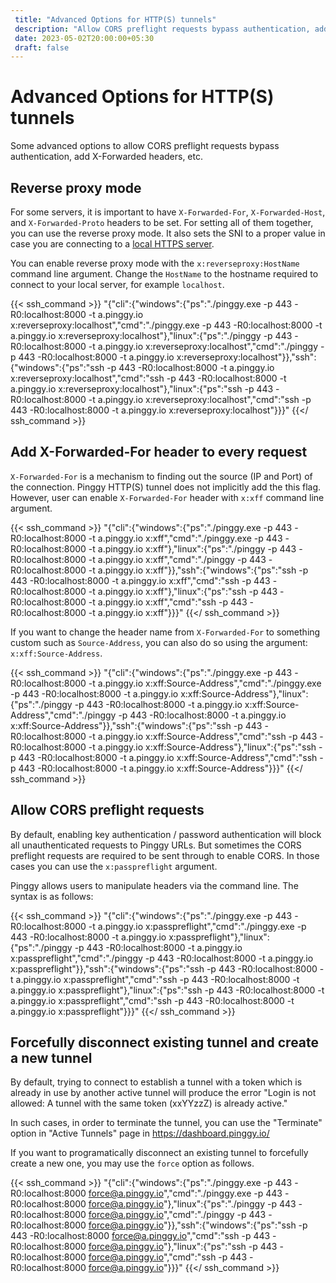 ```yaml
---
 title: "Advanced Options for HTTP(S) tunnels" 
 description: "Allow CORS preflight requests bypass authentication, add X-Forwarded headers, and other advanced settings."
 date: 2023-05-02T20:00:00+05:30 
 draft: false 
---
```


# Advanced Options for HTTP(S) tunnels

Some advanced options to allow CORS preflight requests bypass authentication, add X-Forwarded headers, etc.


## Reverse proxy mode

For some servers, it is important to have `X-Forwarded-For`, `X-Forwarded-Host`, and `X-Forwarded-Proto` headers to be set. For setting all of them together, you can use the reverse proxy mode. It also sets the SNI to a proper value in case you are connecting to a [local HTTPS server](../../http_tunnels/#connect-to-local-https-server).

You can enable reverse proxy mode with the `x:reverseproxy:HostName` command line argument. Change the `HostName` to the hostname required to connect to your local server, for example `localhost`.


{{< ssh_command >}}
"{\"cli\":{\"windows\":{\"ps\":\"./pinggy.exe -p 443 -R0:localhost:8000 -t a.pinggy.io x:reverseproxy:localhost\",\"cmd\":\"./pinggy.exe -p 443 -R0:localhost:8000 -t a.pinggy.io x:reverseproxy:localhost\"},\"linux\":{\"ps\":\"./pinggy -p 443 -R0:localhost:8000 -t a.pinggy.io x:reverseproxy:localhost\",\"cmd\":\"./pinggy -p 443 -R0:localhost:8000 -t a.pinggy.io x:reverseproxy:localhost\"}},\"ssh\":{\"windows\":{\"ps\":\"ssh -p 443 -R0:localhost:8000 -t a.pinggy.io x:reverseproxy:localhost\",\"cmd\":\"ssh -p 443 -R0:localhost:8000 -t a.pinggy.io x:reverseproxy:localhost\"},\"linux\":{\"ps\":\"ssh -p 443 -R0:localhost:8000 -t a.pinggy.io x:reverseproxy:localhost\",\"cmd\":\"ssh -p 443 -R0:localhost:8000 -t a.pinggy.io x:reverseproxy:localhost\"}}}"
{{</ ssh_command >}}


## Add X-Forwarded-For header to every request

`X-Forwarded-For` is a mechanism to finding out the source (IP and Port) of the connection. Pinggy HTTP(S) tunnel does not implicitly add the this flag. However, user can enable `X-Forwarded-For` header with `x:xff` command line argument.


{{< ssh_command >}}
"{\"cli\":{\"windows\":{\"ps\":\"./pinggy.exe -p 443 -R0:localhost:8000 -t a.pinggy.io x:xff\",\"cmd\":\"./pinggy.exe -p 443 -R0:localhost:8000 -t a.pinggy.io x:xff\"},\"linux\":{\"ps\":\"./pinggy -p 443 -R0:localhost:8000 -t a.pinggy.io x:xff\",\"cmd\":\"./pinggy -p 443 -R0:localhost:8000 -t a.pinggy.io x:xff\"}},\"ssh\":{\"windows\":{\"ps\":\"ssh -p 443 -R0:localhost:8000 -t a.pinggy.io x:xff\",\"cmd\":\"ssh -p 443 -R0:localhost:8000 -t a.pinggy.io x:xff\"},\"linux\":{\"ps\":\"ssh -p 443 -R0:localhost:8000 -t a.pinggy.io x:xff\",\"cmd\":\"ssh -p 443 -R0:localhost:8000 -t a.pinggy.io x:xff\"}}}"
{{</ ssh_command >}}

If you want to change the header name from `X-Forwarded-For` to something custom such as `Source-Address`, you can also do so using the argument: `x:xff:Source-Address`.

{{< ssh_command >}}
"{\"cli\":{\"windows\":{\"ps\":\"./pinggy.exe -p 443 -R0:localhost:8000 -t a.pinggy.io x:xff:Source-Address\",\"cmd\":\"./pinggy.exe -p 443 -R0:localhost:8000 -t a.pinggy.io x:xff:Source-Address\"},\"linux\":{\"ps\":\"./pinggy -p 443 -R0:localhost:8000 -t a.pinggy.io x:xff:Source-Address\",\"cmd\":\"./pinggy -p 443 -R0:localhost:8000 -t a.pinggy.io x:xff:Source-Address\"}},\"ssh\":{\"windows\":{\"ps\":\"ssh -p 443 -R0:localhost:8000 -t a.pinggy.io x:xff:Source-Address\",\"cmd\":\"ssh -p 443 -R0:localhost:8000 -t a.pinggy.io x:xff:Source-Address\"},\"linux\":{\"ps\":\"ssh -p 443 -R0:localhost:8000 -t a.pinggy.io x:xff:Source-Address\",\"cmd\":\"ssh -p 443 -R0:localhost:8000 -t a.pinggy.io x:xff:Source-Address\"}}}"
{{</ ssh_command >}}

## Allow CORS preflight requests

By default, enabling key authentication / password authentication will block all unauthenticated requests to Pinggy URLs. But sometimes the CORS preflight requests are required to be sent through to enable CORS. In those cases you can use the `x:passpreflight` argument.

Pinggy allows users to manipulate headers via the command line. The syntax is as follows:

{{< ssh_command >}}
"{\"cli\":{\"windows\":{\"ps\":\"./pinggy.exe -p 443 -R0:localhost:8000 -t a.pinggy.io x:passpreflight\",\"cmd\":\"./pinggy.exe -p 443 -R0:localhost:8000 -t a.pinggy.io x:passpreflight\"},\"linux\":{\"ps\":\"./pinggy -p 443 -R0:localhost:8000 -t a.pinggy.io x:passpreflight\",\"cmd\":\"./pinggy -p 443 -R0:localhost:8000 -t a.pinggy.io x:passpreflight\"}},\"ssh\":{\"windows\":{\"ps\":\"ssh -p 443 -R0:localhost:8000 -t a.pinggy.io x:passpreflight\",\"cmd\":\"ssh -p 443 -R0:localhost:8000 -t a.pinggy.io x:passpreflight\"},\"linux\":{\"ps\":\"ssh -p 443 -R0:localhost:8000 -t a.pinggy.io x:passpreflight\",\"cmd\":\"ssh -p 443 -R0:localhost:8000 -t a.pinggy.io x:passpreflight\"}}}"
{{</ ssh_command >}}


## Forcefully disconnect existing tunnel and create a new tunnel

By default, trying to connect to establish a tunnel with a token which is already in use by another active tunnel will produce the error "Login is not allowed: A tunnel with the same token (xxYYzzZ) is already active."  

In such cases, in order to terminate the tunnel, you can use the "Terminate" option in "Active Tunnels" page in https://dashboard.pinggy.io/

If you want to programatically disconnect an existing tunnel to forcefully create a new one, you may use the `force` option as follows.

{{< ssh_command >}}
"{\"cli\":{\"windows\":{\"ps\":\"./pinggy.exe -p 443 -R0:localhost:8000 force@a.pinggy.io\",\"cmd\":\"./pinggy.exe -p 443 -R0:localhost:8000 force@a.pinggy.io\"},\"linux\":{\"ps\":\"./pinggy -p 443 -R0:localhost:8000 force@a.pinggy.io\",\"cmd\":\"./pinggy -p 443 -R0:localhost:8000 force@a.pinggy.io\"}},\"ssh\":{\"windows\":{\"ps\":\"ssh -p 443 -R0:localhost:8000 force@a.pinggy.io\",\"cmd\":\"ssh -p 443 -R0:localhost:8000 force@a.pinggy.io\"},\"linux\":{\"ps\":\"ssh -p 443 -R0:localhost:8000 force@a.pinggy.io\",\"cmd\":\"ssh -p 443 -R0:localhost:8000 force@a.pinggy.io\"}}}"
{{</ ssh_command >}}

